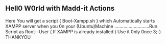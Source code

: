 ## Hell0 W0rld with Madd-it Actions
Here You will get a script { Boot-Xampp.sh }
which Automatically starts XAMPP server when you 0n your (Ubuntu)Machine ...........................Run Script as Root--User
( If XAMPP is already installed )
Use it 0nly 0nce 3;-) 
THANKYOU
